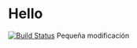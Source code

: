 # Hello
[![Build Status](https://travis-ci.org/fjlopez/hello.svg)](https://travis-ci.org/fjlopez/hello)
Pequeña modificación